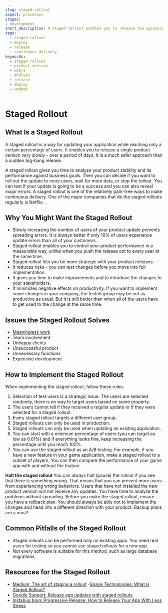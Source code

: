 ```yaml
---
slug: staged-rollout
aspect: processes
stages:
- development
short_description: A staged rollout enables you to release the upcoming product version slowly in a gradual way. You can slowly increase the percentage of users who receive the update.
tags:
  - staged rollout
  - deploy
  - release
  - continuous delivery
keywords:
  - staged rollout
  - product version
  - users
  - analyze
  - release
  - deploy
  - update
---
```


# Staged Rollout

## What Is a Staged Rollout

A staged rollout is a way for updating your application while reaching only a certain percentage of users. It enables you to release a single product version very slowly - over a period of days. It is a much safer approach than a sudden big-bang release.

A staged rollout gives you time to analyze your product stability and its performance against business goals. Then you can decide if you want to roll out the update to more users, wait for more data, or stop the rollout. You can test if your update is going to be a success and you can also reveal major errors. A staged rollout is one of the relatively pain-free ways to make continuous delivery. One of the major companies that do the staged rollouts regularly is Netflix.

## Why You Might Want the Staged Rollout

- Slowly increasing the number of users of your product update prevents spreading errors. It is always better if only 10% of users experience update errors than all of your customers.
- Staged rollout enables you to control your product performance in a measurable way, unlike when you push the release out to every user at the same time.
- Staged rollout lets you be more strategic with your product releases.
- It reduces risks - you can test changes before you move into full implementation.
- It gives you time to make improvements and to introduce the changes to your stakeholders.
- It minimizes negative effects on productivity. If you want to implement some changes in your company, the tested group may be not as productive as usual. But it is still better than when all of the users have to get used to the change at the same time.

## Issues the Staged Rollout Solves
- [Meaningless work](/issues/meaningless-work)
- Team involvement
- Unhappy clients
- Unsuccessful product
- Unnecessary functions
- Expensive development

## How to Implement the Staged Rollout
When implementing the staged rollout, follow these rules:

1. Selection of test users is a strategic issue. The users are selected randomly, there is no way to target users based on some property.
2. The users cannot tell if they received a regular update or if they were selected for a staged rollout.
3. Every staged rollout targets a different user group.
4. Staged rollouts can only be used in production.
5. Staged rollouts can only be used when updating an existing application.
6. You can start with a minimum percentage of users (you can target as low as 0.01%) and if everything looks fine, keep increasing the percentage until you reach 100%.
7. You can use the staged rollout as an A/B testing. For example, if you have a new feature in your game application, make a staged rollout to a subset of players. You can then compare the performance of your game app with and without the feature.

**Halt the staged rollout**
You can always halt (pause) the rollout if you see that there is something wrong. That means that you can prevent more users from experiencing wrong behaviors. Users that have not installed the new product version will not receive any updates. You have time to analyze the problems without spreading. Before you make the staged rollout, ensure you have a rollback plan. You should always be able not to implement the changes and head into a different direction with your product. Backup plans are a must!

## Common Pitfalls of the Staged Rollout
- Staged rollouts can be performed only on existing apps. You need real users for testing so you cannot use staged rollouts for a new app.
- Not every software is suitable for this method, such as large database migrations.

## Resources for the Staged Rollout
- [Medium: The art of staging a rollout](https://medium.com/bleeding-edge/the-art-of-staging-a-rollout-8e203b337b75)
-[Space Technologies: What is Staged Rollout?](https://www.spaceotechnologies.com/release-app-update-staged-rollout-benefits-startups/)
- [Google Support:  Release app updates with staged rollouts](https://support.google.com/googleplay/android-developer/answer/6346149?hl=en)
- [Instabug blog: Progressive Release: How to Release Your App With Less Stress](https://instabug.com/blog/progressive-mobile-app-release-process/)
